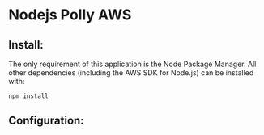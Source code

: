 # Nodejs Polly AWS

## Install:

The only requirement of this application is the Node Package Manager. All other
dependencies (including the AWS SDK for Node.js) can be installed with:

    npm install
    
## Configuration:
